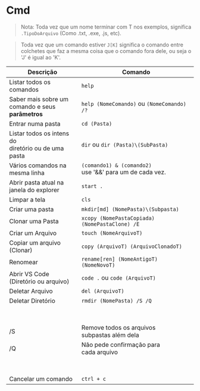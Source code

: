 # Cmd

> Nota: Toda vez que um nome terminar com T nos exemplos, significa `.TipoDoArquivo` (Como .txt, .exe, .js, etc).

> Toda vez que um comando estiver `J[K]` significa o comando entre colchetes que faz a mesma coisa que o comando fora dele, ou seja o 'J' é igual ao 'K'.

| Descrição | Comando |
| --- | --- |
| Listar todos os<br>comandos | `help` |
| Saber mais sobre um<br>comando e seus **parâmetros** | `help (NomeComando)` ou `(NomeComando) /?` |
| Entrar numa pasta  | `cd (Pasta)` |
| Listar todos os intens do<br>diretório ou de uma pasta | `dir` ou `dir (Pasta)\(SubPasta)` |
| Vários comandos na<br>mesma linha | `(comando1) & (comando2)` <br>use '&&' para um de cada vez. |
| Abrir pasta atual na<br>janela do explorer | `start .` |
| Limpar a tela | `cls` |
| Criar uma pasta | `mkdir[md] (NomePasta)\(Subpasta)` |
| Clonar uma Pasta | `xcopy (NomePastaCopiada) (NomePastaClone) /E` |
| Criar um Arquivo | `touch (NomeArquivoT)` |
| Copiar um arquivo <br>(Clonar) | `copy (ArquivoT) (ArquivoClonadoT)` |
| Renomear | `rename[ren] (NomeAntigoT) (NomeNovoT)` |
| Abrir VS Code<br>(Diretório ou arquivo) | `code .` ou `code (ArquivoT)` |
| Deletar Arquivo | `del (ArquivoT)` |
| Deletar Diretório | `rmdir (NomePasta) /S /Q` |
| <br><br> |  |
| /S | Remove todos os arquivos<br>subpastas além dela |
| /Q | Não pede confirmação para<br>cada arquivo |
| <br><br> |  |
| Cancelar um comando | `ctrl + c` |
